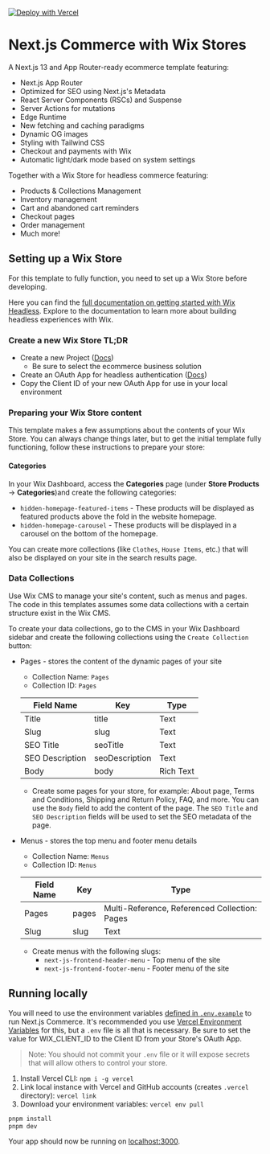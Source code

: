 [![Deploy with Vercel](https://vercel.com/button)](https://vercel.com/new/clone?repository-url=https%3A%2F%2Fgithub.com%2Fvercel%2Fcommerce&project-name=commerce&repo-name=commerce&demo-title=Next.js%20Commerce&demo-url=https%3A%2F%2Fdemo.vercel.store&demo-image=https%3A%2F%2Fbigcommerce-demo-asset-ksvtgfvnd.vercel.app%2Fbigcommerce.png&env=COMPANY_NAME,WIX_CLIENT_ID,SITE_NAME,TWITTER_CREATOR,TWITTER_SITE)

# Next.js Commerce with Wix Stores

A Next.js 13 and App Router-ready ecommerce template featuring:

- Next.js App Router
- Optimized for SEO using Next.js's Metadata
- React Server Components (RSCs) and Suspense
- Server Actions for mutations
- Edge Runtime
- New fetching and caching paradigms
- Dynamic OG images
- Styling with Tailwind CSS
- Checkout and payments with Wix
- Automatic light/dark mode based on system settings

Together with a Wix Store for headless commerce featuring:

- Products & Collections Management
- Inventory management
- Cart and abandoned cart reminders
- Checkout pages
- Order management
- Much more!

## Setting up a Wix Store

For this template to fully function, you need to set up a Wix Store before developing.

Here you can find the [full documentation on getting started with Wix Headless](https://dev.wix.com/docs/go-headless/getting-started/about-headless/about-wix-headless). Explore to the documentation to learn more about building headless experiences with Wix.

### Create a new Wix Store TL;DR

- Create a new Project ([Docs](https://dev.wix.com/docs/go-headless/getting-started/setup/general-setup/create-a-project))
  - Be sure to select the ecommerce business solution
- Create an OAuth App for headless authentication ([Docs](https://dev.wix.com/docs/go-headless/getting-started/setup/authorization/create-an-o-auth-app-for-visitors-and-members))
- Copy the Client ID of your new OAuth App for use in your local environment

### Preparing your Wix Store content

This template makes a few assumptions about the contents of your Wix Store. You can always change things later, but to get the initial template fully functioning, follow these instructions to prepare your store:

#### Categories

In your Wix Dashboard, access the **Categories** page (under **Store Products** -> **Categories**)and create the following categories:

- `hidden-homepage-featured-items` - These products will be displayed as featured products above the fold in the website homepage.
- `hidden-homepage-carousel` - These products will be displayed in a carousel on the bottom of the homepage.

You can create more collections (like `Clothes`, `House Items`, etc.) that will also be displayed on your site in the search results page.

### Data Collections

Use Wix CMS to manage your site's content, such as menus and pages. The code in this templates assumes some data collections with a certain structure exist in the Wix CMS.

To create your data collections, go to the CMS in your Wix Dashboard sidebar and create the following collections using the `Create Collection` button:

- Pages - stores the content of the dynamic pages of your site

  - Collection Name: `Pages`
  - Collection ID: `Pages`

  | Field Name      | Key            | Type      |
  | --------------- | -------------- | --------- |
  | Title           | title          | Text      |
  | Slug            | slug           | Text      |
  | SEO Title       | seoTitle       | Text      |
  | SEO Description | seoDescription | Text      |
  | Body            | body           | Rich Text |

  - Create some pages for your store, for example: About page, Terms and Conditions, Shipping and Return Policy, FAQ, and more. You can use the `Body` field to add the content of the page. The `SEO Title` and `SEO Description` fields will be used to set the SEO metadata of the page.

- Menus - stores the top menu and footer menu details

  - Collection Name: `Menus`
  - Collection ID: `Menus`

  | Field Name | Key   | Type                                          |
  | ---------- | ----- | --------------------------------------------- |
  | Pages      | pages | Multi-Reference, Referenced Collection: Pages |
  | Slug       | slug  | Text                                          |

  - Create menus with the following slugs:
    - `next-js-frontend-header-menu` - Top menu of the site
    - `next-js-frontend-footer-menu` - Footer menu of the site

## Running locally

You will need to use the environment variables [defined in `.env.example`](.env.example) to run Next.js Commerce. It's recommended you use [Vercel Environment Variables](https://vercel.com/docs/concepts/projects/environment-variables) for this, but a `.env` file is all that is necessary. Be sure to set the value for WIX_CLIENT_ID to the Client ID from your Store's OAuth App.

> Note: You should not commit your `.env` file or it will expose secrets that will allow others to control your store.

1. Install Vercel CLI: `npm i -g vercel`
2. Link local instance with Vercel and GitHub accounts (creates `.vercel` directory): `vercel link`
3. Download your environment variables: `vercel env pull`

```bash
pnpm install
pnpm dev
```

Your app should now be running on [localhost:3000](http://localhost:3000/).
